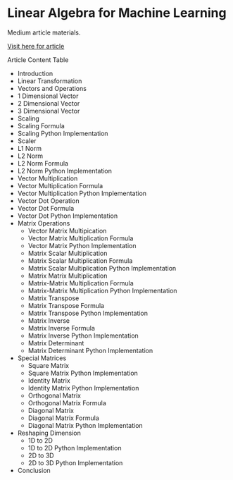 # Linear Algebra for Machine Learning
Medium article materials.

[Visit here for article](https://medium.com/@geencay/linear-algebra-a-z-for-machine-learning-68dadcd0b757)

Article Content Table

*  Introduction
*  Linear Transformation
*  Vectors and Operations
  * 1 Dimensional Vector
  * 2 Dimensional Vector
  * 3 Dimensional Vector
  * Scaling
  * Scaling Formula
  * Scaling Python Implementation
  * Scaler
  * L1 Norm
  * L2 Norm
  * L2 Norm Formula
  * L2 Norm Python Implementation
  * Vector Multiplication
  * Vector Multiplication Formula
  * Vector Multiplication Python Implementation
  * Vector Dot Operation
  * Vector Dot Formula
  * Vector Dot Python Implementation
* Matrix Operations
  * Vector Matrix Multipication
  * Vector Matrix Multiplication Formula
  * Vector Matrix Python Implementation
  * Matrix Scalar Multiplication
  * Matrix Scalar Multiplication Formula
  * Matrix Scalar Multiplication Python Implementation
  * Matrix Matrix Multiplication
  * Matrix-Matrix Multiplication Formula
  * Matrix-Matrix Multiplication Python Implementation
  * Matrix Transpose
  * Matrix Transpose Formula
  * Matrix Transpose Python Implementation
  * Matrix Inverse
  * Matrix Inverse Formula
  * Matrix Inverse Python Implementation
  * Matrix Determinant
  * Matrix Determinant Python Implementation
* Special Matrices
  * Square Matrix
  * Square Matrix Python Implementation
  * Identity Matrix
  * Identity Matrix Python Implementation
  * Orthogonal Matrix
  * Orthogonal Matrix Formula
  * Diagonal Matrix
  * Diagonal Matrix Formula
  * Diagonal Matrix Python Implementation
* Reshaping Dimension
  * 1D to 2D
  * 1D to 2D Python Implementation
  * 2D to 3D
  * 2D to 3D Python Implementation
* Conclusion

